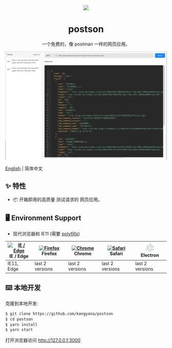<p align="center">
  <a href="https://github.com/kangyana/postson">
    <img width="200" src="https://static.getpostman.com/assets/pm-logo-1.svg">
  </a>
</p>

<h1 align="center">postson</h1>

<div align="center">

一个免费的，像 postman 一样的网页应用。

</div>

[![](https://raw.githubusercontent.com/kangyana/img-storage/master/preview.jpg)](https://github.com/kangyana/postson)

[English](./README.md) | 简体中文

## ✨ 特性

- 📦 开箱即用的高质量 测试请求的 网页应用。

## 🖥 Environment Support

- 现代浏览器和 IE11 (需要 [polyfills](https://stackoverflow.com/questions/57020976/polyfills-in-2019-for-ie11))

| [<img src="https://raw.githubusercontent.com/alrra/browser-logos/master/src/edge/edge_48x48.png" alt="IE / Edge" width="24px" height="24px" />](http://godban.github.io/browsers-support-badges/)<br>IE / Edge | [<img src="https://raw.githubusercontent.com/alrra/browser-logos/master/src/firefox/firefox_48x48.png" alt="Firefox" width="24px" height="24px" />](http://godban.github.io/browsers-support-badges/)<br>Firefox | [<img src="https://raw.githubusercontent.com/alrra/browser-logos/master/src/chrome/chrome_48x48.png" alt="Chrome" width="24px" height="24px" />](http://godban.github.io/browsers-support-badges/)<br>Chrome | [<img src="https://raw.githubusercontent.com/alrra/browser-logos/master/src/safari/safari_48x48.png" alt="Safari" width="24px" height="24px" />](http://godban.github.io/browsers-support-badges/)<br>Safari | [<img src="https://raw.githubusercontent.com/alrra/browser-logos/master/src/electron/electron_48x48.png" alt="Electron" width="24px" height="24px" />](http://godban.github.io/browsers-support-badges/)<br>Electron |
| -------------------------------------------------------------------------------------------------------------------------------------------------------------------------------------------------------------- | ---------------------------------------------------------------------------------------------------------------------------------------------------------------------------------------------------------------- | ------------------------------------------------------------------------------------------------------------------------------------------------------------------------------------------------------------ | ------------------------------------------------------------------------------------------------------------------------------------------------------------------------------------------------------------ | -------------------------------------------------------------------------------------------------------------------------------------------------------------------------------------------------------------------- |
| IE11, Edge                                                                                                                                                                                                     | last 2 versions                                                                                                                                                                                                  | last 2 versions                                                                                                                                                                                              | last 2 versions                                                                                                                                                                                              | last 2 versions                                                                                                                                                                                                      |

## ⌨️ 本地开发

克隆到本地开发:

```bash
$ git clone https://github.com/kangyana/postson
$ cd postson
$ yarn install
$ yarn start
```

打开浏览器访问 http://127.0.0.1:3000
